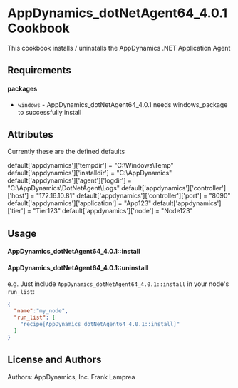 AppDynamics_dotNetAgent64_4.0.1 Cookbook
========================================
This cookbook installs / uninstalls the AppDynamics .NET Application Agent

Requirements
------------
#### packages
- `windows` - AppDynamics_dotNetAgent64_4.0.1 needs windows_package to successfully install

Attributes
----------
Currently these are the defined defaults

default['appdynamics']['tempdir'] = "C:\\Windows\\Temp"
default['appdynamics']['installdir'] = "C:\\AppDynamics"
default['appdynamics']['agent']['logdir'] = "C:\\AppDynamics\\DotNetAgent\\Logs"
default['appdynamics']['controller']['host'] = "172.16.10.81"
default['appdynamics']['controller']['port'] = "8090"
default['appdynamics']['application'] = "App123"
default['appdynamics']['tier'] = "Tier123"
default['appdynamics']['node'] = "Node123"

Usage
-----
#### AppDynamics_dotNetAgent64_4.0.1::install
#### AppDynamics_dotNetAgent64_4.0.1::uninstall

e.g.
Just include `AppDynamics_dotNetAgent64_4.0.1::install` in your node's `run_list`:

```json
{
  "name":"my_node",
  "run_list": [
    "recipe[AppDynamics_dotNetAgent64_4.0.1::install]"
  ]
}
```


License and Authors
-------------------
Authors: AppDynamics, Inc.
Frank Lamprea
